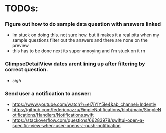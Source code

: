 #  TODOs:

### Figure out how to do sample data question with answers linked
* Im stuck on doing this. not sure how. but it makes it a real pita when my sample questions filter out the answers and there are none on the preview
* this has to be done next its super annoying and i'm stuck on it rn

### GlimpseDetailView dates arent lining up after filtering by correct question.
* *sigh*

### Send user a notification to answer:
* https://www.youtube.com/watch?v=eI7jYIY5Ie4&ab_channel=Indently
* https://github.com/federicoazzu/SimpleNotifications/blob/main/SimpleNotifications/Handlers/Notifications.swift
* https://stackoverflow.com/questions/66283978/swiftui-open-a-specific-view-when-user-opens-a-push-notification
